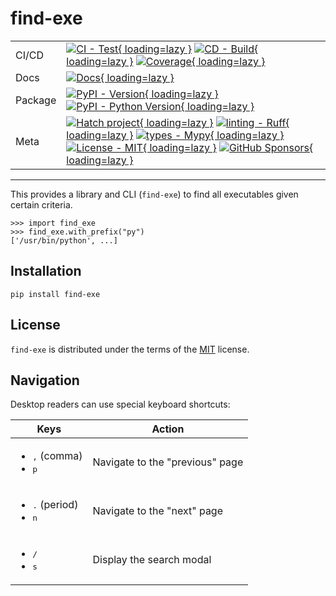 # find-exe

| | |
| --- | --- |
| CI/CD | [![CI - Test](https://github.com/ofek/find-exe/actions/workflows/test.yml/badge.svg){ loading=lazy }](https://github.com/ofek/find-exe/actions/workflows/test.yml) [![CD - Build](https://github.com/ofek/find-exe/actions/workflows/build.yml/badge.svg){ loading=lazy }](https://github.com/ofek/find-exe/actions/workflows/build.yml) [![Coverage](https://img.shields.io/codecov/c/gh/ofek/find-exe?token=0CYRLWA98C){ loading=lazy }](https://app.codecov.io/gh/ofek/find-exe) |
| Docs | [![Docs](https://github.com/ofek/find-exe/actions/workflows/docs.yml/badge.svg){ loading=lazy }](https://github.com/ofek/find-exe/actions/workflows/docs.yml) |
| Package | [![PyPI - Version](https://img.shields.io/pypi/v/find-exe.svg?logo=pypi&label=PyPI&logoColor=gold){ loading=lazy }](https://pypi.org/project/find-exe/) [![PyPI - Python Version](https://img.shields.io/pypi/pyversions/find-exe.svg?logo=python&label=Python&logoColor=gold){ loading=lazy }](https://pypi.org/project/find-exe/) |
| Meta | [![Hatch project](https://img.shields.io/badge/%F0%9F%A5%9A-Hatch-4051b5.svg){ loading=lazy }](https://github.com/ofek/find-exe) [![linting - Ruff](https://img.shields.io/endpoint?url=https://raw.githubusercontent.com/astral-sh/ruff/main/assets/badge/v2.json){ loading=lazy }](https://github.com/astral-sh/ruff) [![types - Mypy](https://img.shields.io/badge/types-Mypy-blue.svg){ loading=lazy }](https://github.com/python/mypy) [![License - MIT](https://img.shields.io/badge/license-MIT-9400d3.svg){ loading=lazy }](https://spdx.org/licenses/) [![GitHub Sponsors](https://img.shields.io/github/sponsors/ofek?logo=GitHub%20Sponsors&style=social){ loading=lazy }](https://github.com/sponsors/ofek) |

-----

This provides a library and CLI (`find-exe`) to find all executables given certain criteria.

```pycon
>>> import find_exe
>>> find_exe.with_prefix("py")
['/usr/bin/python', ...]
```

## Installation

```console
pip install find-exe
```

## License

`find-exe` is distributed under the terms of the [MIT](https://spdx.org/licenses/MIT.html) license.

## Navigation

Desktop readers can use special keyboard shortcuts:

| Keys | Action |
| --- | --- |
| <ul><li><kbd>,</kbd> (comma)</li><li><kbd>p</kbd></li></ul> | Navigate to the "previous" page |
| <ul><li><kbd>.</kbd> (period)</li><li><kbd>n</kbd></li></ul> | Navigate to the "next" page |
| <ul><li><kbd>/</kbd></li><li><kbd>s</kbd></li></ul> | Display the search modal |
